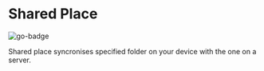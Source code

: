 # Shared Place

<div align="left">
  <img src="https://img.shields.io/badge/GoLang-v1.22-00ADD8?logo=Go&logoColor=white" alt="go-badge">
</div>

Shared place syncronises specified folder on your device with the one on a server.
